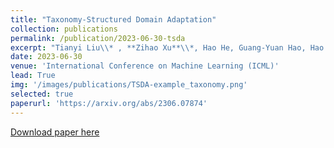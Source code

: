 ```yaml
---
title: "Taxonomy-Structured Domain Adaptation"
collection: publications
permalink: /publication/2023-06-30-tsda
excerpt: "Tianyi Liu\\* , **Zihao Xu**\\*, Hao He, Guang-Yuan Hao, Hao Wang. <br> [[pdf]](https://arxiv.org/abs/2306.07874) [[code and data]](https://github.com/Wang-ML-Lab/TSDA) [[talk]](https://www.youtube.com/watch?v=hRWfAsi0Uks) [[slides]](https://shsjxzh.github.io/files/TSDA_5_minutes.pdf) <br>"
date: 2023-06-30
venue: 'International Conference on Machine Learning (ICML)'
lead: True
img: '/images/publications/TSDA-example_taxonomy.png'
selected: true
paperurl: 'https://arxiv.org/abs/2306.07874'
---
```


<a href='https://arxiv.org/abs/2306.07874'>Download paper here</a>